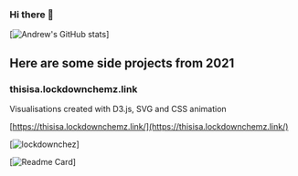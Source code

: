 ### Hi there 👋
[![Andrew's GitHub stats](https://github-readme-stats.vercel.app/api?username=TCotton&count_private=true&theme=dracula)]

## Here are some side projects from 2021

### thisisa.lockdownchemz.link

Visualisations created with D3.js, SVG and CSS animation

[https://thisisa.lockdownchemz.link/](https://thisisa.lockdownchemz.link/)

[![lockdownchez](https://bdec31521c28f58d04a0-f919f4c862fd2770d5d9ff992baca219.ssl.cf3.rackcdn.com/chemz.gif)]

[![Readme Card](https://github-readme-stats.vercel.app/api/pin/?username=TCotton&repo=lockdownchemz)]

<!--
**TCotton/TCotton** is a ✨ _special_ ✨ repository because its `README.md` (this file) appears on your GitHub profile.

Here are some ideas to get you started:

- 🔭 I’m currently working on ...
- 🌱 I’m currently learning ...
- 👯 I’m looking to collaborate on ...
- 🤔 I’m looking for help with ...
- 💬 Ask me about ...
- 📫 How to reach me: ...
- 😄 Pronouns: ...
- ⚡ Fun fact: ...
-->
